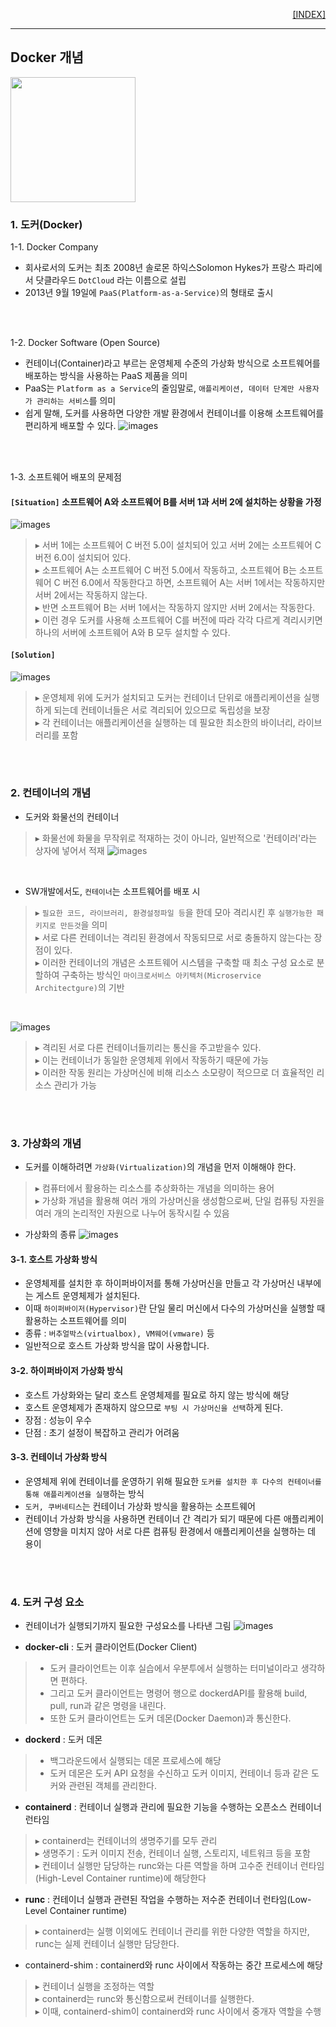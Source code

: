 <p style="text-align: right"> 
    <a href="./README.md">[INDEX]</a>
</p>

---
## Docker 개념

<img src="./images/docker_01.jpg" width="200">

### 1. 도커(Docker)

1-1. Docker Company 
- 회사로서의 도커는 최초 2008년 솔로몬 하익스Solomon Hykes가 프랑스 파리에서 닷클라우드 `DotCloud` 라는 이름으로 설립
- 2013년 9월 19일에 `PaaS(Platform-as-a-Service)`의 형태로 출시
<br/>
<br/>

1-2. Docker Software (Open Source)
- 컨테이너(Container)라고 부르는 운영체제 수준의 가상화 방식으로 소프트웨어를 배포하는 방식을 사용하는 PaaS 제품을 의미
- PaaS는 `Platform as a Service`의 줄임말로,
`애플리케이션, 데이터 단계만 사용자가 관리하는 서비스`를 의미
- 쉽게 말해, 도커를 사용하면 다양한 개발 환경에서 컨테이너를 이용해 소프트웨어를 편리하게 배포할 수 있다. 
![images](./images/docker_02.jpg)
<br/>
<br/>

1-3. 소프트웨어 배포의 문제점
#### `[Situation]` 소프트웨어 A와 소프트웨어 B를 서버 1과 서버 2에 설치하는 상황을 가정
![images](./images/docker_03.jpg)
<br/>
> ▸ 서버 1에는 소프트웨어 C 버전 5.0이 설치되어 있고 서버 2에는 소프트웨어 C 버전 6.0이 설치되어 있다. <br/>
> ▸ 소프트웨어 A는 소프트웨어 C 버전 5.0에서 작동하고, 소프트웨어 B는 소프트웨어 C 버전 6.0에서 작동한다고 하면, 소프트웨어 A는 서버 1에서는 작동하지만 서버 2에서는 작동하지 않는다. <br/>
> ▸ 반면 소프트웨어 B는 서버 1에서는 작동하지 않지만 서버 2에서는 작동한다. <br/>
> ▸ 이런 경우 도커를 사용해 소프트웨어 C를 버전에 따라 각각 다르게 격리시키면 하나의 서버에 소프트웨어 A와 B 모두 설치할 수 있다.

#### `[Solution]`
![images](./images/docker_04.jpg)

> ▸ 운영체제 위에 도커가 설치되고 도커는 컨테이너 단위로 애플리케이션을 실행하게 되는데 컨테이너들은 서로 격리되어 있으므로 독립성을 보장 <br/>
> ▸ 각 컨테이너는 애플리케이션을 실행하는 데 필요한 최소한의 바이너리, 라이브러리를 포함
<br/> 
<br/>

### 2. 컨테이너의 개념
- 도커와 화물선의 컨테이너
> ▸ 화물선에 화물을 무작위로 적재하는 것이 아니라, 일반적으로 '컨테이러'라는 상자에 넣어서 적재
![images](./images/docker_05.jpg)
<br/>

- SW개발에서도, `컨테이너`는 소프트웨어를 배포 시
> ▸ `필요한 코드, 라이브러리, 환경설정파일 등`을 한데 모아 격리시킨 후 `실행가능한 패키지로 만든것`을 의미 <br/>
> ▸ 서로 다른 컨테이너는 격리된 환경에서 작동되므로 서로 충돌하지 않는다는 장점이 있다. <br/>
> ▸ 이러한 컨테이너의 개념은 소프트웨어 시스템을 구축할 때 최소 구성 요소로 분할하여 구축하는 방식인 `마이크로서비스 아키텍처(Microservice Architectgure)`의 기반 
<br/>

![images](./images/docker_06.jpg)
> ▸ 격리된 서로 다른 컨테이너들끼리는 통신을 주고받을수 있다. <br/>
> ▸ 이는 컨테이너가 동일한 운영체제 위에서 작동하기 때문에 가능 <br/>
> ▸ 이러한 작동 원리는 가상머신에 비해 리소스 소모량이 적으므로 더 효율적인 리소스 관리가 가능
<br/>
<br/>

### 3. 가상화의 개념
- 도커를 이해하려면 `가상화(Virtualization)`의 개념을 먼저 이해해야 한다. <br/>
> ▸ 컴퓨터에서 활용하는 리소스를 추상화하는 개념을 의미하는 용어 <br/>
> ▸ 가상화 개념을 활용해 여러 개의 가상머신을 생성함으로써, 단일 컴퓨팅 자원을 여러 개의 논리적인 자원으로 나누어 동작시킬 수 있음

- 가상화의 종류
![images](./images/docker_07.jpg)

#### 3-1. 호스트 가상화 방식
- 운영체제를 설치한 후 하이퍼바이저를 통해 가상머신을 만들고 각 가상머신 내부에는 게스트 운영체제가 설치된다.
- 이때 `하이퍼바이저(Hypervisor)`란 단일 물리 머신에서 다수의 가상머신을 실행할 때 활용하는 소프트웨어를 의미
- 종류 : `버추얼박스(virtualbox), VM웨어(vmware)` 등
- 일반적으로 호스트 가상화 방식을 많이 사용합니다.

#### 3-2. 하이퍼바이저 가상화 방식
- 호스트 가상화와는 달리 호스트 운영체제를 필요로 하지 않는 방식에 해당
- 호스트 운영체제가 존재하지 않으므로 `부팅 시 가상머신을 선택`하게 된다.
- 장점 : 성능이 우수
- 단점 : 초기 설정이 복잡하고 관리가 어려움

#### 3-3. 컨테이너 가상화 방식
- 운영체제 위에 컨테이너를 운영하기 위해 필요한 `도커를 설치한 후 다수의 컨테이너를 통해 애플리케이션을 실행`하는 방식
- `도커, 쿠버네티스`는 컨테이너 가상화 방식을 활용하는 소프트웨어
- 컨테이너 가상화 방식을 사용하면 컨테이너 간 격리가 되기 때문에 다른 애플리케이션에 영향을 미치지 않아 서로 다른 컴퓨팅 환경에서 애플리케이션을 실행하는 데 용이
<br/>
<br/>

### 4. 도커 구성 요소
- 컨테이너가 실행되기까지 필요한 구성요소를 나타낸 그림
![images](./images/docker_08.jpg)

- **docker-cli** : 도커 클라이언트(Docker Client)
> - 도커 클라이언트는 이후 실습에서 우분투에서 실행하는 터미널이라고 생각하면 편하다. 
> - 그리고 도커 클라이언트는 명령어 행으로 dockerdAPI를 활용해 build, pull, run과 같은 명령을 내린다. 
> - 또한 도커 클라이언트는 도커 데몬(Docker Daemon)과 통신한다.

- **dockerd** : 도커 데몬
> - 백그라운드에서 실행되는 데몬 프로세스에 해당
> - 도커 데몬은 도커 API 요청을 수신하고 도커 이미지, 컨테이너 등과 같은 도커와 관련된 객체를 관리한다.

- **containerd** : 컨테이너 실행과 관리에 필요한 기능을 수행하는 오픈소스 컨테이너 런타임 <br/>
> ▸ containerd는 컨테이너의 생명주기를 모두 관리 <br/>
> ▸ 생명주기 : 도커 이미지 전송, 컨테이너 실행, 스토리지, 네트워크 등을 포함 <br/>
> ▸ 컨테이너 실행만 담당하는 runc와는 다른 역할을 하며 고수준 컨테이너 런타임(High-Level Container runtime)에 해당한다

- **runc** : 컨테이너 실행과 관련된 작업을 수행하는 저수준 컨테이너 런타임(Low-Level Container runtime) <br/>
> ▸ containerd는 실행 이외에도 컨테이너 관리를 위한 다양한 역할을 하지만, runc는 실제 컨테이너 실행만 담당한다.

- containerd-shim : containerd와 runc 사이에서 작동하는 중간 프로세스에 해당 <br/>
> ▸ 컨테이너 실행을 조정하는 역할 <br/>
> ▸ containerd는 runc와 통신함으로써 컨테이너를 실행한다. <br/>
> ▸ 이때, containerd-shim이 containerd와 runc 사이에서 중개자 역할을 수행


